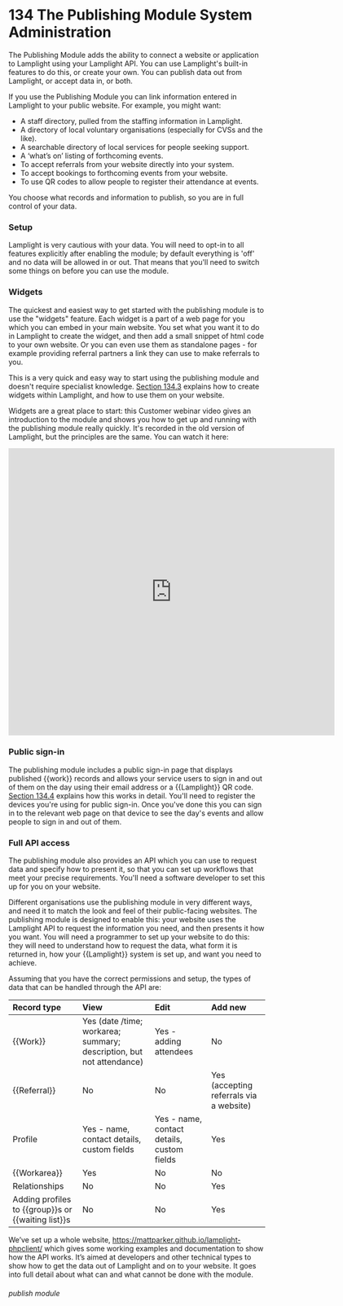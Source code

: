 # 134 The Publishing Module System Administration

The Publishing Module adds the ability to connect a website or application to Lamplight using your Lamplight API. 
You can use Lamplight's built-in features to do this, or create your own. You can publish data out from Lamplight,
or accept data in, or both.

If you use the Publishing Module you can link information entered in Lamplight to your public website.  For example, you might want:

- A staff directory, pulled from the staffing information in Lamplight.
- A directory of local voluntary organisations (especially for CVSs and the like).
- A searchable directory of local services for people seeking support.
- A ‘what’s on’ listing of forthcoming events.
- To accept referrals from your website directly into your system.
- To accept bookings to forthcoming events from your website.
- To use QR codes to allow people to register their attendance at events.

You choose what records and information to publish, so you are in full control of your data.

### Setup

Lamplight is very cautious with your data. You will need to opt-in to all features explicitly after enabling the module; 
by default everything is 'off' and no data will be allowed in or out. That means that you'll need to switch some things
on before you can use the module.  


### Widgets

The quickest and easiest way to get started with the publishing module is to use the "widgets" feature.  Each widget is
a part of a web page for you which you can embed in your main website. You set what you want it to do in Lamplight to 
create the widget, and then add a small snippet of html code to your own website. Or you can
even use them as standalone pages - for example providing referral partners a link they can use to make referrals to you.

This is a very quick and easy way to start using the publishing module and doesn't require 
specialist knowledge. [Section 134.3](/help/index/p/134.3) explains how to create widgets within Lamplight, and how to use them on your website.

Widgets are a great place to start: this Customer webinar video gives an introduction to the module and shows
you how to get up and running with the publishing module really quickly. It's recorded in the old version of Lamplight, but
the principles are the same.  You can watch it here:

<iframe title="Report CodeSets webinar" width="640" height="564" src="https://player.vimeo.com/video/764557132?h=5f2c1eb0ad&badge=0&autopause=0&player_id=0&app_id=58479"
data-video-display="home" frameborder="0" allowFullScreen mozallowfullscreen webkitAllowFullScreen></iframe>

### Public sign-in

The publishing module includes a public sign-in page that displays published {{work}} records and allows your 
service users to sign in and out of them on the day using their email address or a {{Lamplight}} QR code.
[Section 134.4](/help/index/p/134.4) explains how this works in detail. You'll need to register the devices you're using 
for public sign-in. Once you've done this you can sign in to the relevant web page on that device to see the day's 
events and allow people to sign in and out of them.

### Full API access

The publishing module also provides an API which you can use to request data and specify how to present it, 
so that you can set up workflows that meet your precise requirements.  You'll need a software developer to set this up for you on your website.

Different organisations use the publishing module in very different ways, and need it to match the look and feel of
their public-facing websites.  The publishing module is designed to enable this: your website uses the Lamplight
API to request the information you need, and then presents it how you want. You will need a programmer to set up your 
website to do this: they will need to understand how to request the data, what form it is returned in, how your {{Lamplight}} 
system is set up, and want you need to achieve.

Assuming that you have the correct permissions and setup, the types of data that can be handled through the API are:

| Record type | View | Edit | Add new                                 |
| :---------  | :---------- | :---------- |:----------------------------------------|
| {{Work}}    | Yes (date /time; workarea; summary; description, but not attendance) | Yes - adding attendees | No                                      |
| {{Referral}} | No | No | Yes (accepting referrals via a website) |
| Profile | Yes - name, contact details, custom fields | Yes - name, contact details, custom fields | Yes                                     |
| {{Workarea}} | Yes | No | No                                      |
| Relationships | No | No | Yes                                     |
| Adding profiles to {{group}}s or {{waiting list}}s | No | No | Yes |


We’ve set up a whole website, <a href="https://mattparker.github.io/lamplight-phpclient/" target="_blank">https://mattparker.github.io/lamplight-phpclient/</a> 
which gives some working examples and documentation to show how the API works.  It’s aimed at developers and other 
technical types to show how to get the data out of Lamplight and on to your website.  It goes into full detail about 
what can and what cannot be done with the module.



###### publish module

